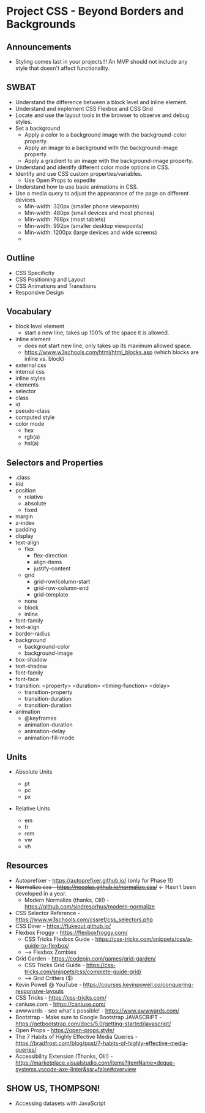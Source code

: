# Project CSS - Beyond Borders and Backgrounds

## Announcements
* Styling comes last in your projects!!! An MVP should not include any style that doesn't affect functionality. 

## SWBAT
* Understand the difference between a block level and inline element. 
* Understand and implement CSS Flexbox and CSS Grid
* Locate and use the layout tools in the browser to observe and debug styles.
* Set a background 
  * Apply a color to a background image with the background-color property. 
  * Apply an image to a background with the background-image property. 
  * Apply a gradient to an image with the background-image property.
* Understand and identify different color mode options in CSS. 
* Identify and use CSS custom properties/variables.
  * Use Open Props to expedite 
* Understand how to use basic animations in CSS.
* Use a media query to adjust the appearance of the page on different devices.
  * Min-width: 320px (smaller phone viewpoints)
  * Min-width: 480px (small devices and most phones)
  * Min-width: 768px (most tablets)
  * Min-width: 992px (smaller desktop viewpoints)
  * Min-width: 1200px (large devices and wide screens)
  * 

## Outline
* CSS Specificity
* CSS Positioning and Layout
* CSS Animations and Transitions
* Responsive Design

## Vocabulary
* block level element
  * start a new line; takes up 100% of the space it is allowed.
* inline element
  * does not start new line, only takes up its maximum allowed space.
  * https://www.w3schools.com/html/html_blocks.asp (which blocks are inline vs. block)
* external css
* internal css
* inline styles
* elements 
* selector
* class
* id
* pseudo-class
* computed style
* color mode
  * hex
  * rgb(a)
  * hsl(a)

## Selectors and Properties
* .class
* #id
* position
  * relative
  * absolute
  * fixed
* margin
* z-index
* padding
* display
* text-align
  * flex
    * flex-direction
    * align-items
    * justify-content
  * grid
    * grid-row/column-start
    * grid-row-column-end
    * grid-template
  * none
  * block
  * inline
* font-family
* text-align
* border-radius
* background
  * background-color
  * background-image
* box-shadow
* text-shadow
* font-family
* font-face
* transition: \<property\> \<duration\> \<timing-function\> \<delay\>
  * transition-property
  * transition-duration
  * transition-duration
* animation
  * @keyframes
  * animation-duration
  * animation-delay
  * animation-fill-mode


## Units
* Absolute Units
  * pt
  * pc
  * px 
  
* Relative Units
  * em
  * fr
  * rem
  * vw
  * vh


## Resources
* Autoprefixer - https://autoprefixer.github.io/ (only for Phase 1!)
* ~~Normalize.css - https://necolas.github.io/normalize.css/~~ <- Hasn't been developed in a year.
  * Modern Normalize (thanks, Oli!) - https://github.com/sindresorhus/modern-normalize
* CSS Selector Reference - https://www.w3schools.com/cssref/css_selectors.php
* CSS Diner - https://flukeout.github.io/
* Flexbox Froggy - https://flexboxfroggy.com/
  * CSS Tricks Flexbox Guide - https://css-tricks.com/snippets/css/a-guide-to-flexbox/
  * --> Flexbox Zombies
* Grid Garden - https://codepip.com/games/grid-garden/
  * CSS Tricks Grid Guide - https://css-tricks.com/snippets/css/complete-guide-grid/
  * --> Grid Critters ($)
* Kevin Powell @ YouTube - https://courses.kevinpowell.co/conquering-responsive-layouts
* CSS Tricks - https://css-tricks.com/
* caniuse.com - https://caniuse.com/
* awwwards - see what's possible! - https://www.awwwards.com/
* Bootstrap - Make sure to Google Bootstrap JAVASCRIPT - https://getbootstrap.com/docs/5.0/getting-started/javascript/
* Open Props - https://open-props.style/
* The 7 Habits of Highly Effective Media Queries - https://bradfrost.com/blog/post/7-habits-of-highly-effective-media-queries/
* Accessibility Extension (Thanks, Oli!) - https://marketplace.visualstudio.com/items?itemName=deque-systems.vscode-axe-linter&ssr=false#overview

## SHOW US, THOMPSON!
* Accessing datasets with JavaScript